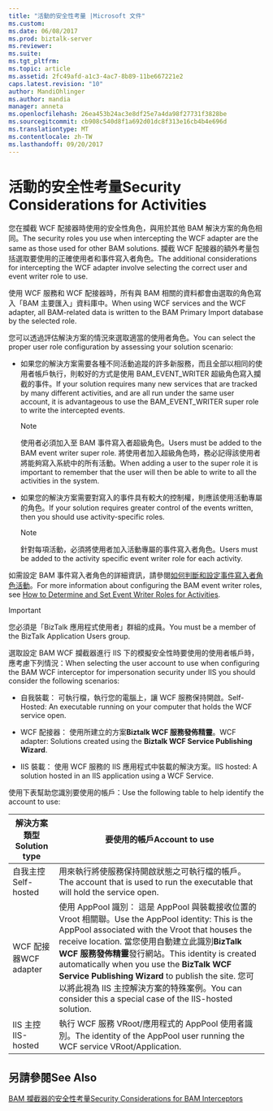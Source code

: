 ```yaml
---
title: "活動的安全性考量 |Microsoft 文件"
ms.custom: 
ms.date: 06/08/2017
ms.prod: biztalk-server
ms.reviewer: 
ms.suite: 
ms.tgt_pltfrm: 
ms.topic: article
ms.assetid: 2fc49afd-a1c3-4ac7-8b89-11be667221e2
caps.latest.revision: "10"
author: MandiOhlinger
ms.author: mandia
manager: anneta
ms.openlocfilehash: 26ea453b24ac3e8df25e7a4da98f27731f3828be
ms.sourcegitcommit: cb908c540d8f1a692d01dc8f313e16cb4b4e696d
ms.translationtype: MT
ms.contentlocale: zh-TW
ms.lasthandoff: 09/20/2017
---
```

# <a name="security-considerations-for-activities"></a><span data-ttu-id="f368c-102">活動的安全性考量</span><span class="sxs-lookup"><span data-stu-id="f368c-102">Security Considerations for Activities</span></span>
<span data-ttu-id="f368c-103">您在攔截 WCF 配接器時使用的安全性角色，與用於其他 BAM 解決方案的角色相同。</span><span class="sxs-lookup"><span data-stu-id="f368c-103">The security roles you use when intercepting the WCF adapter are the same as those used for other BAM solutions.</span></span> <span data-ttu-id="f368c-104">攔截 WCF 配接器的額外考量包括選取要使用的正確使用者和事件寫入者角色。</span><span class="sxs-lookup"><span data-stu-id="f368c-104">The additional considerations for intercepting the WCF adapter involve selecting the correct user and event writer role to use.</span></span>  
  
 <span data-ttu-id="f368c-105">使用 WCF 服務和 WCF 配接器時，所有與 BAM 相關的資料都會由選取的角色寫入「BAM 主要匯入」資料庫中。</span><span class="sxs-lookup"><span data-stu-id="f368c-105">When using WCF services and the WCF adapter, all BAM-related data is written to the BAM Primary Import database by the selected role.</span></span>  
  
 <span data-ttu-id="f368c-106">您可以透過評估解決方案的情況來選取適當的使用者角色。</span><span class="sxs-lookup"><span data-stu-id="f368c-106">You can select the proper user role configuration by assessing your solution scenario:</span></span>  
  
-   <span data-ttu-id="f368c-107">如果您的解決方案需要各種不同活動追蹤的許多新服務，而且全部以相同的使用者帳戶執行，則較好的方式是使用 BAM_EVENT_WRITER 超級角色寫入攔截的事件。</span><span class="sxs-lookup"><span data-stu-id="f368c-107">If your solution requires many new services that are tracked by many different activities, and are all run under the same user account, it is advantageous to use the BAM_EVENT_WRITER super role to write the intercepted events.</span></span>  
  
    > [!NOTE]
    >  <span data-ttu-id="f368c-108">使用者必須加入至 BAM 事件寫入者超級角色。</span><span class="sxs-lookup"><span data-stu-id="f368c-108">Users must be added to the BAM event writer super role.</span></span> <span data-ttu-id="f368c-109">將使用者加入超級角色時，務必記得該使用者將能夠寫入系統中的所有活動。</span><span class="sxs-lookup"><span data-stu-id="f368c-109">When adding a user to the super role it is important to remember that the user will then be able to write to all the activities in the system.</span></span>  
  
-   <span data-ttu-id="f368c-110">如果您的解決方案需要對寫入的事件具有較大的控制權，則應該使用活動專屬的角色。</span><span class="sxs-lookup"><span data-stu-id="f368c-110">If your solution requires greater control of the events written, then you should use activity-specific roles.</span></span>  
  
    > [!NOTE]
    >  <span data-ttu-id="f368c-111">針對每項活動，必須將使用者加入活動專屬的事件寫入者角色。</span><span class="sxs-lookup"><span data-stu-id="f368c-111">Users must be added to the activity specific event writer role for each activity.</span></span>  
  
 <span data-ttu-id="f368c-112">如需設定 BAM 事件寫入者角色的詳細資訊，請參閱[如何判斷和設定事件寫入者角色活動](../core/how-to-determine-and-set-event-writer-roles-for-activities.md)。</span><span class="sxs-lookup"><span data-stu-id="f368c-112">For more information about configuring the BAM event writer roles, see [How to Determine and Set Event Writer Roles for Activities](../core/how-to-determine-and-set-event-writer-roles-for-activities.md).</span></span>  
  
> [!IMPORTANT]
>  <span data-ttu-id="f368c-113">您必須是「BizTalk 應用程式使用者」群組的成員。</span><span class="sxs-lookup"><span data-stu-id="f368c-113">You must be a member of the BizTalk Application Users group.</span></span>  
  
 <span data-ttu-id="f368c-114">選取設定 BAM WCF 攔截器進行 IIS 下的模擬安全性時要使用的使用者帳戶時，應考慮下列情況：</span><span class="sxs-lookup"><span data-stu-id="f368c-114">When selecting the user account to use when configuring the BAM WCF interceptor for impersonation security under IIS you should consider the following scenarios:</span></span>  
  
-   <span data-ttu-id="f368c-115">自我裝載： 可執行檔，執行您的電腦上，讓 WCF 服務保持開啟。</span><span class="sxs-lookup"><span data-stu-id="f368c-115">Self-Hosted: An executable running on your computer that holds the WCF service open.</span></span>  
  
-   <span data-ttu-id="f368c-116">WCF 配接器： 使用所建立的方案**Biztalk WCF 服務發佈精靈**。</span><span class="sxs-lookup"><span data-stu-id="f368c-116">WCF adapter: Solutions created using the **Biztalk WCF Service Publishing Wizard**.</span></span>  
  
-   <span data-ttu-id="f368c-117">IIS 裝載： 使用 WCF 服務的 IIS 應用程式中裝載的解決方案。</span><span class="sxs-lookup"><span data-stu-id="f368c-117">IIS hosted: A solution hosted in an IIS application using a WCF Service.</span></span>  
  
 <span data-ttu-id="f368c-118">使用下表幫助您識別要使用的帳戶：</span><span class="sxs-lookup"><span data-stu-id="f368c-118">Use the following table to help identify the account to use:</span></span>  
  
|<span data-ttu-id="f368c-119">解決方案類型</span><span class="sxs-lookup"><span data-stu-id="f368c-119">Solution type</span></span>|<span data-ttu-id="f368c-120">要使用的帳戶</span><span class="sxs-lookup"><span data-stu-id="f368c-120">Account to use</span></span>|  
|-------------------|--------------------|  
|<span data-ttu-id="f368c-121">自我主控</span><span class="sxs-lookup"><span data-stu-id="f368c-121">Self-hosted</span></span>|<span data-ttu-id="f368c-122">用來執行將使服務保持開啟狀態之可執行檔的帳戶。</span><span class="sxs-lookup"><span data-stu-id="f368c-122">The account that is used to run the executable that will hold the service open.</span></span>|  
|<span data-ttu-id="f368c-123">WCF 配接器</span><span class="sxs-lookup"><span data-stu-id="f368c-123">WCF adapter</span></span>|<span data-ttu-id="f368c-124">使用 AppPool 識別： 這是 AppPool 與裝載接收位置的 Vroot 相關聯。</span><span class="sxs-lookup"><span data-stu-id="f368c-124">Use the AppPool identity: This is the AppPool associated with the Vroot that houses the receive location.</span></span> <span data-ttu-id="f368c-125">當您使用自動建立此識別**BizTalk WCF 服務發佈精靈**發行網站。</span><span class="sxs-lookup"><span data-stu-id="f368c-125">This identity is created automatically when you use the **BizTalk WCF Service Publishing Wizard** to publish the site.</span></span> <span data-ttu-id="f368c-126">您可以將此視為 IIS 主控解決方案的特殊案例。</span><span class="sxs-lookup"><span data-stu-id="f368c-126">You can consider this a special case of the IIS-hosted solution.</span></span>|  
|<span data-ttu-id="f368c-127">IIS 主控</span><span class="sxs-lookup"><span data-stu-id="f368c-127">IIS-hosted</span></span>|<span data-ttu-id="f368c-128">執行 WCF 服務 VRoot/應用程式的 AppPool 使用者識別。</span><span class="sxs-lookup"><span data-stu-id="f368c-128">The identity of the AppPool user running the WCF service VRoot/Application.</span></span>|  
  
## <a name="see-also"></a><span data-ttu-id="f368c-129">另請參閱</span><span class="sxs-lookup"><span data-stu-id="f368c-129">See Also</span></span>  
 [<span data-ttu-id="f368c-130">BAM 攔截器的安全性考量</span><span class="sxs-lookup"><span data-stu-id="f368c-130">Security Considerations for BAM Interceptors</span></span>](../core/security-considerations-for-bam-interceptors.md)